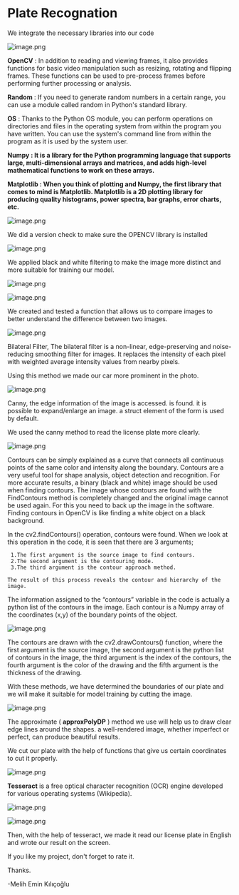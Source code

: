 # Plate Recognation

We integrate the necessary libraries into our code

![image.png](Plate%20Recognation%20953ae77ef113479ca1f6682b472940f6/image.png)

**OpenCV** : In addition to reading and viewing frames, it also provides functions for basic video manipulation such as resizing, rotating and flipping frames. These functions can be used to pre-process frames before performing further processing or analysis.

**Random** : If you need to generate random numbers in a certain range, you can use a module called random in Python's standard library.

**OS** : Thanks to the Python OS module, you can perform operations on directories and files in the operating system from within the program you have written. You can use the system's command line from within the program as it is used by the system user.

**Numpy : It is a library for the Python programming language that supports large, multi-dimensional arrays and matrices, and adds high-level mathematical functions to work on these arrays.**

**Matplotlib : When you think of plotting and Numpy, the first library that comes to mind is Matplotlib. Matplotlib is a 2D plotting library for producing quality histograms, power spectra, bar graphs, error charts, etc.**

![image.png](Plate%20Recognation%20953ae77ef113479ca1f6682b472940f6/image%201.png)

We did a version check to make sure the OPENCV library is installed

![image.png](Plate%20Recognation%20953ae77ef113479ca1f6682b472940f6/image%202.png)

We applied black and white filtering to make the image more distinct and more suitable for training our model.

![image.png](Plate%20Recognation%20953ae77ef113479ca1f6682b472940f6/image%203.png)

![image.png](Plate%20Recognation%20953ae77ef113479ca1f6682b472940f6/image%204.png)

We created and tested a function that allows us to compare images to better understand the difference between two images.

![image.png](Plate%20Recognation%20953ae77ef113479ca1f6682b472940f6/image%205.png)

Bilateral Filter, The bilateral filter is a non-linear, edge-preserving and noise-reducing smoothing filter for images. It replaces the intensity of each pixel with weighted average intensity values from nearby pixels.

Using this method we made our car more prominent in the photo.

![image.png](Plate%20Recognation%20953ae77ef113479ca1f6682b472940f6/image%206.png)

Canny, the edge information of the image is accessed. is found. it is possible to expand/enlarge an image. a struct element of the form is used by default.

We used the canny method to read the license plate more clearly.

![image.png](Plate%20Recognation%20953ae77ef113479ca1f6682b472940f6/image%207.png)

Contours can be simply explained as a curve that connects all continuous points of the same color and intensity along the boundary. Contours are a very useful tool for shape analysis, object detection and recognition.
For more accurate results, a binary (black and white) image should be used when finding contours.
The image whose contours are found with the FindContours method is completely changed and the original image cannot be used again. For this you need to back up the image in the software.
Finding contours in OpenCV is like finding a white object on a black background.

In the cv2.findContours() operation, contours were found. When we look at this operation in the code, it is seen that there are 3 arguments;

```
 1.The first argument is the source image to find contours.
 2.The second argument is the contouring mode.
 3.The third argument is the contour approach method.

The result of this process reveals the contour and hierarchy of the image.

```

The information assigned to the “contours” variable in the code is actually a python list of the contours in the image. Each contour is a Numpy array of the coordinates (x,y) of the boundary points of the object.

![image.png](Plate%20Recognation%20953ae77ef113479ca1f6682b472940f6/image%208.png)

 The contours are drawn with the cv2.drawContours() function, where the first argument is the source image, the second argument is the python list of contours in the image, the third argument is the index of the contours, the fourth argument is the color of the drawing and the fifth argument is the thickness of the drawing.

With these methods, we have determined the boundaries of our plate and we will make it suitable for model training by cutting the image.

![image.png](Plate%20Recognation%20953ae77ef113479ca1f6682b472940f6/image%209.png)

The approximate ( **approxPolyDP** ) method we use will help us to draw clear edge lines around the shapes. a well-rendered image, whether imperfect or perfect, can produce beautiful results.

We cut our plate with the help of functions that give us certain coordinates to cut it properly.

![image.png](Plate%20Recognation%20953ae77ef113479ca1f6682b472940f6/image%2010.png)

**Tesseract** is a free optical character recognition (OCR) engine developed for various operating systems (Wikipedia).

![image.png](Plate%20Recognation%20953ae77ef113479ca1f6682b472940f6/image%2011.png)

![image.png](Plate%20Recognation%20953ae77ef113479ca1f6682b472940f6/image%2012.png)

Then, with the help of tesseract, we made it read our license plate in English and wrote our result on the screen.

If you like my project, don't forget to rate it.

Thanks.

-Melih Emin Kılıçoğlu
